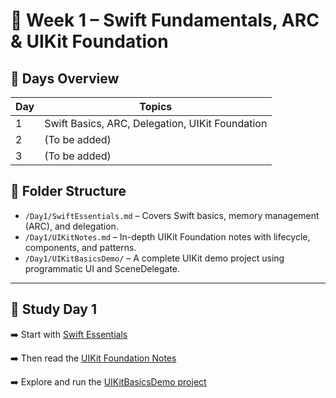 # 📘 Week 1 – Swift Fundamentals, ARC & UIKit Foundation

## 📅 Days Overview

| Day | Topics                                           |
|-----|--------------------------------------------------|
| 1   | Swift Basics, ARC, Delegation, UIKit Foundation |
| 2   | (To be added)                                   |
| 3   | (To be added)                                   |

## 📂 Folder Structure

- `/Day1/SwiftEssentials.md` – Covers Swift basics, memory management (ARC), and delegation.
- `/Day1/UIKitNotes.md` – In-depth UIKit Foundation notes with lifecycle, components, and patterns.
- `/Day1/UIKitBasicsDemo/` – A complete UIKit demo project using programmatic UI and SceneDelegate.

---

## 📖 Study Day 1

➡️ Start with [Swift Essentials](./Day1/SwiftEssentials.md)

➡️ Then read the [UIKit Foundation Notes](./Day1/UIKitNotes.md)

➡️ Explore and run the [UIKitBasicsDemo project](./Day1/UIKitBasicsDemo/)
